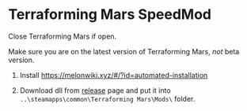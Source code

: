 # Terraforming Mars SpeedMod

Close Terraforming Mars if open.

Make sure you are on the latest version of Terraforming Mars, _not_ beta version.

1. Install https://melonwiki.xyz/#/?id=automated-installation

2. Download dll from [release](https://github.com/almenjonatan/terraforming-mars-speed-mod/releases/tag/1.0.1) page and put it into ```..\steamapps\common\Terraforming Mars\Mods\``` folder.
